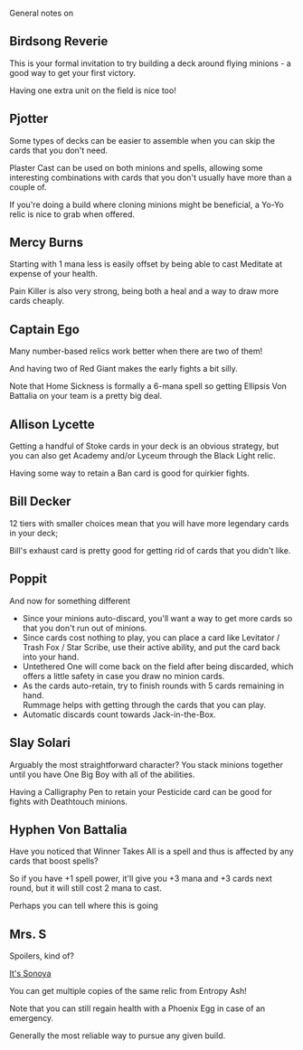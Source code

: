 General notes on

## Birdsong Reverie
This is your formal invitation to try building a deck around flying minions - a good way to get your first victory.

Having one extra unit on the field is nice too!

## Pjotter
Some types of decks can be easier to assemble when you can skip the cards that you don't need.

Plaster Cast can be used on both minions and spells,
allowing some interesting combinations with cards that you don't usually have more than a couple of.

If you're doing a build where cloning minions might be beneficial,
a Yo-Yo relic is nice to grab when offered.

## Mercy Burns
Starting with 1 mana less is easily offset by being able to cast Meditate at expense of your health.

Pain Killer is also very strong, being both a heal and a way to draw more cards cheaply.

## Captain Ego
Many number-based relics work better when there are two of them!

And having two of Red Giant makes the early fights a bit silly.

Note that Home Sickness is formally a 6-mana spell so getting Ellipsis Von Battalia on your team
is a pretty big deal.

## Allison Lycette
Getting a handful of Stoke cards in your deck is an obvious strategy,
but you can also get Academy and/or Lyceum through the Black Light relic.

Having some way to retain a Ban card is good for quirkier fights.

## Bill Decker
12 tiers with smaller choices mean that you will have more legendary cards in your deck;

Bill's exhaust card is pretty good for getting rid of cards that you didn't like.

## Poppit
And now for something different
- Since your minions auto-discard, you'll want a way to get more cards
  so that you don't run out of minions.
- Since cards cost nothing to play, you can place a card like Levitator / Trash Fox / Star Scribe, use their active ability,
  and put the card back into your hand.
- Untethered One will come back on the field after being discarded,
  which offers a little safety in case you draw no minion cards.
- As the cards auto-retain, try to finish rounds with 5 cards remaining in hand.  
  Rummage helps with getting through the cards that you can play.
- Automatic discards count towards Jack-in-the-Box.

## Slay Solari
Arguably the most straightforward character?
You stack minions together until you have One Big Boy with all of the abilities.

Having a Calligraphy Pen to retain your Pesticide card can be good for fights with Deathtouch minions.

## Hyphen Von Battalia
Have you noticed that Winner Takes All is a spell and thus is affected by any cards that boost spells?

So if you have +1 spell power, it'll give you +3 mana and +3 cards next round, but it will still cost 2 mana to cast.

Perhaps you can tell where this is going

## Mrs. S
Spoilers, kind of?

[It's Sonoya](#s)

You can get multiple copies of the same relic from Entropy Ash!

Note that you can still regain health with a Phoenix Egg in case of an emergency.

Generally the most reliable way to pursue any given build.